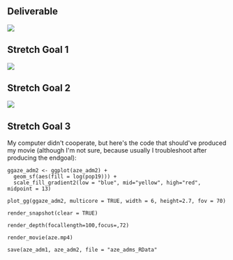 ## Deliverable 

![](deliv444)

## Stretch Goal 1

![](str444)

## Stretch Goal 2

![](str2444)

## Stretch Goal 3

My computer didn't cooperate, but here's the code that should've produced my movie (although I'm not sure, because usually I troubleshoot after producing the endgoal):

    
    ggaze_adm2 <- ggplot(aze_adm2) +
      geom_sf(aes(fill = log(pop19))) +
      scale_fill_gradient2(low = "blue", mid="yellow", high="red", midpoint = 13)

    plot_gg(ggaze_adm2, multicore = TRUE, width = 6, height=2.7, fov = 70)

    render_snapshot(clear = TRUE)

    render_depth(focallength=100,focus=,72)

    render_movie(aze.mp4)

    save(aze_adm1, aze_adm2, file = "aze_adms_RData"

